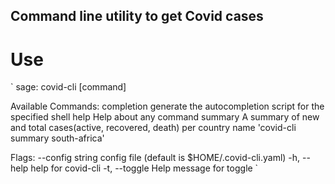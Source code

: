 ## Command line utility to get Covid cases

# Use

`
sage:
  covid-cli [command]

Available Commands:
  completion  generate the autocompletion script for the specified shell
  help        Help about any command
  summary     A summary of new and total cases(active, recovered, death) per country name 'covid-cli summary south-africa'

Flags:
      --config string   config file (default is $HOME/.covid-cli.yaml)
  -h, --help            help for covid-cli
  -t, --toggle          Help message for toggle
`